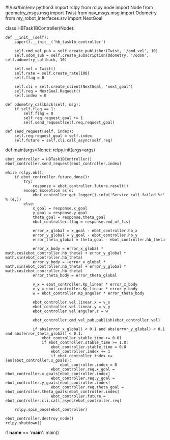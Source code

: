 #!/usr/bin/env python3
import rclpy
from rclpy.node import Node
from geometry_msgs.msg import Twist
from nav_msgs.msg import Odometry
from my_robot_interfaces.srv import NextGoal

class HBTask1BController(Node):

    def __init__(self):
        super().__init__('hb_task1b_controller')

        self.cmd_vel_pub = self.create_publisher(Twist, '/cmd_vel', 10)
        self.odom_sub = self.create_subscription(Odometry, '/odom', self.odometry_callback, 10)

        self.vel = Twist()
        self.rate = self.create_rate(100)
        self.flag = 0

        self.cli = self.create_client(NextGoal, 'next_goal')
        self.req = NextGoal.Request()
        self.index = 0

    def odometry_callback(self, msg):
        if self.flag == 1:
            self.flag = 0
            self.req.request_goal += 1
            self.send_request(self.req.request_goal)

    def send_request(self, index):
        self.req.request_goal = self.index
        self.future = self.cli.call_async(self.req)

def main(args=None):
    rclpy.init(args=args)

    ebot_controller = HBTask1BController()
    ebot_controller.send_request(ebot_controller.index)

    while rclpy.ok():
        if ebot_controller.future.done():
            try:
                response = ebot_controller.future.result()
            except Exception as e:
                ebot_controller.get_logger().info('Service call failed %r' % (e,))
            else:
                x_goal = response.x_goal
                y_goal = response.y_goal
                theta_goal = response.theta_goal
                ebot_controller.flag = response.end_of_list

                error_x_global = x_goal - ebot_controller.hb_x
                error_y_global = y_goal - ebot_controller.hb_y
                error_theta_global = theta_goal - ebot_controller.hb_theta

                error_x_body = error_x_global * math.cos(ebot_controller.hb_theta) + error_y_global * math.sin(ebot_controller.hb_theta)
                error_y_body = -error_x_global * math.sin(ebot_controller.hb_theta) + error_y_global * math.cos(ebot_controller.hb_theta)
                error_theta_body = error_theta_global

                v_x = ebot_controller.Kp_linear * error_x_body
                v_y = ebot_controller.Kp_linear * error_y_body
                w = ebot_controller.Kp_angular * error_theta_body

                ebot_controller.vel.linear.x = v_x
                ebot_controller.vel.linear.y = v_y
                ebot_controller.vel.angular.z = w

                ebot_controller.cmd_vel_pub.publish(ebot_controller.vel)

                if abs(error_x_global) < 0.1 and abs(error_y_global) < 0.1 and abs(error_theta_global) < 0.1:
                    ebot_controller.stable_time += 0.01
                    if ebot_controller.stable_time >= 1.0:
                        ebot_controller.stable_time = 0.0
                        ebot_controller.index += 1
                        if ebot_controller.index >= len(ebot_controller.x_goals):
                            ebot_controller.index = 0
                        ebot_controller.req.x_goal = ebot_controller.x_goals[ebot_controller.index]
                        ebot_controller.req.y_goal = ebot_controller.y_goals[ebot_controller.index]
                        ebot_controller.req.theta_goal = ebot_controller.theta_goals[ebot_controller.index]
                        ebot_controller.future = ebot_controller.cli.call_async(ebot_controller.req)

        rclpy.spin_once(ebot_controller)

    ebot_controller.destroy_node()
    rclpy.shutdown()

if __name__ == '__main__':
    main()

